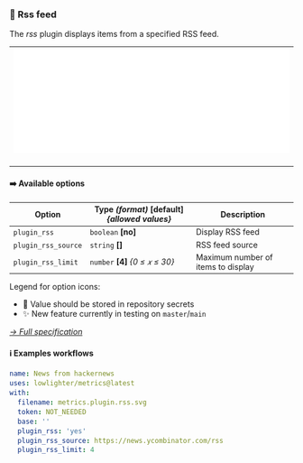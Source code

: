 ### 🗼 Rss feed

The *rss* plugin displays items from a specified RSS feed.

<table>
  <td align="center">
    <img src="https://github.com/lowlighter/lowlighter/blob/master/metrics.plugin.rss.svg">
    <img width="900" height="1" alt="">
  </td>
</table>

#### ➡️ Available options

<!--options-->
| Option | Type *(format)* **[default]** *{allowed values}* | Description |
| ------ | -------------------------------- | ----------- |
| `plugin_rss` | `boolean` **[no]** | Display RSS feed |
| `plugin_rss_source` | `string` **[]** | RSS feed source |
| `plugin_rss_limit` | `number` **[4]** *{0 ≤ 𝑥 ≤ 30}* | Maximum number of items to display |


Legend for option icons:
* 🔐 Value should be stored in repository secrets
* ✨ New feature currently in testing on `master`/`main`
<!--/options-->

*[→ Full specification](metadata.yml)*

#### ℹ️ Examples workflows

<!--examples-->
```yaml
name: News from hackernews
uses: lowlighter/metrics@latest
with:
  filename: metrics.plugin.rss.svg
  token: NOT_NEEDED
  base: ''
  plugin_rss: 'yes'
  plugin_rss_source: https://news.ycombinator.com/rss
  plugin_rss_limit: 4

```
<!--/examples-->